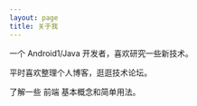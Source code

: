 ```yaml
---
layout: page
title: 关于我
---
```


一个 Android1/Java 开发者，喜欢研究一些新技术。
<p>
平时喜欢整理个人博客，逛逛技术论坛。
<p>
了解一些 前端 基本概念和简单用法。
